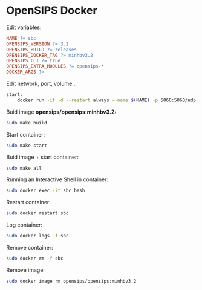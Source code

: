 # OpenSIPS Docker

Edit variables:

```makefile
NAME ?= sbc
OPENSIPS_VERSION ?= 3.2
OPENSIPS_BUILD ?= releases
OPENSIPS_DOCKER_TAG ?= minhbv3.2
OPENSIPS_CLI ?= true
OPENSIPS_EXTRA_MODULES ?= opensips-*
DOCKER_ARGS ?=
```

Edit network, port, volume…

```bash
start:
	docker run -it -d --restart always --name $(NAME) -p 5060:5060/udp opensips/opensips:$(OPENSIPS_DOCKER_TAG)
```

Buid image **opensips/opensips:minhbv3.2:**

```bash
sudo make build
```

Start container:

```bash
sudo make start
```

Buid image + start container:

```bash
sudo make all
```

Running an Interactive Shell in container:

```bash
sudo docker exec -it sbc bash
```

Restart container:

```bash
sudo docker restart sbc
```

Log container:

```bash
sudo docker logs -f sbc
```

Remove container:

```bash
sudo docker rm -f sbc
```

Remove image:

```bash
sudo docker image rm opensips/opensips:minhbv3.2
```
